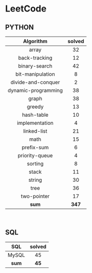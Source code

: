 # LeetCode
## PYTHON
|    Algorithm    | solved |
| :-------------: | :----: |
|array|32|
|back-tracking|12|
|binary-search|42|
|bit-manipulation|8|
|divide-and-conquer|2|
|dynamic-programming|38|
|graph|38|
|greedy|13|
|hash-table|10|
|implementation|4|
|linked-list|21|
|math|15|
|prefix-sum|6|
|priority-queue|4|
|sorting|8|
|stack|11|
|string|30|
|tree|36|
|two-pointer|17|
| **sum** | **347**|

<br>

 ## SQL
|    SQL    | solved |
| :-------------: | :----: |
|    MySQL    |45|
| **sum** | **45**|

